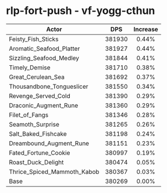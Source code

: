 # rlp-fort-push - vf-yogg-cthun
| Actor | DPS | Increase |
|---|:---:|:---:|
|Feisty_Fish_Sticks|381930|0.44%|
|Aromatic_Seafood_Platter|381927|0.44%|
|Sizzling_Seafood_Medley|381844|0.41%|
|Timely_Demise|381710|0.38%|
|Great_Cerulean_Sea|381692|0.37%|
|Thousandbone_Tongueslicer|381550|0.34%|
|Revenge_Served_Cold|381390|0.29%|
|Draconic_Augment_Rune|381360|0.29%|
|Filet_of_Fangs|381346|0.28%|
|Seamoth_Surprise|381265|0.26%|
|Salt_Baked_Fishcake|381198|0.24%|
|Dreambound_Augment_Rune|381151|0.23%|
|Fated_Fortune_Cookie|380997|0.19%|
|Roast_Duck_Delight|380474|0.05%|
|Thrice_Spiced_Mammoth_Kabob|380367|0.03%|
|Base|380269|0.00%|
